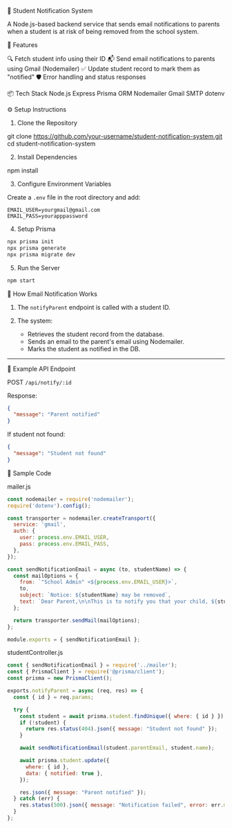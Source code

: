 📘 Student Notification System

A Node.js-based backend service that sends email notifications to parents when a student is at risk of being removed from the school system.


🚀 Features

 🔍 Fetch student info using their ID
 📬 Send email notifications to parents using Gmail (Nodemailer)
 ✅ Update student record to mark them as "notified"
 🛡 Error handling and status responses


📦 Tech Stack
Node.js
Express
Prisma ORM
Nodemailer
Gmail SMTP
dotenv



⚙️ Setup Instructions

1. Clone the Repository

git clone https://github.com/your-username/student-notification-system.git
cd student-notification-system


 2. Install Dependencies


npm install


3. Configure Environment Variables

Create a `.env` file in the root directory and add:

```env
EMAIL_USER=yourgmail@gmail.com
EMAIL_PASS=yourapppassword
```

4. Setup Prisma

```bash
npx prisma init         
npx prisma generate
npx prisma migrate dev 
```

 5. Run the Server

```bash
npm start
```


 📨 How Email Notification Works

1. The `notifyParent` endpoint is called with a student ID.
2. The system:

   * Retrieves the student record from the database.
   * Sends an email to the parent's email using Nodemailer.
   * Marks the student as notified in the DB.

---

 🔗 Example API Endpoint

POST `/api/notify/:id`

Response:

```json
{
  "message": "Parent notified"
}
```

If student not found:

```json
{
  "message": "Student not found"
}
```

📄 Sample Code

mailer.js

```js
const nodemailer = require('nodemailer');
require('dotenv').config();

const transporter = nodemailer.createTransport({
  service: 'gmail',
  auth: {
    user: process.env.EMAIL_USER,
    pass: process.env.EMAIL_PASS,
  },
});

const sendNotificationEmail = async (to, studentName) => {
  const mailOptions = {
    from: `"School Admin" <${process.env.EMAIL_USER}>`,
    to,
    subject: `Notice: ${studentName} may be removed`,
    text: `Dear Parent,\n\nThis is to notify you that your child, ${studentName}, may be removed from our school system.\n\nRegards,\nSchool Admin`,
  };

  return transporter.sendMail(mailOptions);
};

module.exports = { sendNotificationEmail };
```

studentController.js

```js
const { sendNotificationEmail } = require('../mailer');
const { PrismaClient } = require('@prisma/client');
const prisma = new PrismaClient();

exports.notifyParent = async (req, res) => {
  const { id } = req.params;

  try {
    const student = await prisma.student.findUnique({ where: { id } });
    if (!student) {
      return res.status(404).json({ message: "Student not found" });
    }

    await sendNotificationEmail(student.parentEmail, student.name);

    await prisma.student.update({
      where: { id },
      data: { notified: true },
    });

    res.json({ message: "Parent notified" });
  } catch (err) {
    res.status(500).json({ message: "Notification failed", error: err.message });
  }
};
```
